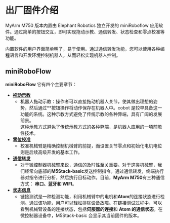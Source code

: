 # 出厂固件介绍

MyArm M750 版本内置由 Elephant Robotics 独立开发的 miniRoboflow 应用软件。通过简单的按钮交互，即可实现拖动示教、通信转发、状态检查和零点校准等功能。

内置软件的用户界面简单明了，易于使用。通过通信转发功能，您可以使用各种编程语言和开发环境控制机器人，从而轻松实现机器人控制。

## miniRoboFlow

**miniRoboFlow** 它有四个主要章节：

- [**拖动示教**](/4-FunctionsAndApplications/5-BasicFunctions/5.1-SystemInstructionsForUse/5.1.1-Minirobot/5.1.1.2-maincontrol.md)
  - 机器人拖动示教：操作者可以直接拖动机器人关节，使其做出理想的姿势，然后通过\*\*按钮操作将动作保存在机器人中。cobot 是较早具备这一功能的系统。这种示教方式避免了传统示教的各种弊端，具有广阔的发展前景。  
    这种示教方式避免了传统示教方式的各种弊端，是机器人应用的一项前瞻性技术。
- [**零位校准**](/4-FunctionsAndApplications/5-BasicFunctions/5.1-SystemInstructionsForUse/5.1.1-Minirobot/5.1.1.3-calibrate.md)
  - 校准机械臂是精确控制机械臂的前提，而设置关节零点和初始化电机电位则是后续高级开发的基本工作。
- [**通信转发**](/4-FunctionsAndApplications/5-BasicFunctions/5.1-SystemInstructionsForUse/5.1.1-Minirobot/5.1.1.4-transponder.md)
  - 对于微控制器机械臂来说，通信的及时性至关重要。对于这类机械臂，我们经常向底部的**M5Stack-basic**发送控制指令。通过通信转发，终端执行器对指令进行分析，然后执行目标动作。目前，**MyArm M750**有三种通信方式： **串口、蓝牙和 WIFI**。
- [**状态信息**](/4-FunctionsAndApplications/5-BasicFunctions/5.1-SystemInstructionsForUse/5.1.1-Minirobot/5.1.1.5-information.md)
  - 链接测试是一种检测功能，利用机械臂中的电机和**Atom**的连接状态进行检测。通过该功能，用户可以轻松排除设备故障。在链接测试过程中，可以看到机械臂设备的连接状态，包括**伺服器的连接**和 **Atom 的通信状态**。在微控制器设备中，M5Stack-basic 会显示其当前固件的版本。

